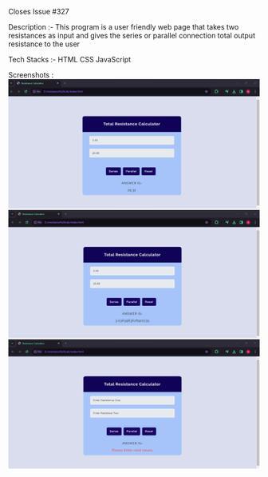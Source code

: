 Closes Issue #327

Description :-
This program is a user friendly web page that takes two resistances as input and gives the series or parallel connection total output resistance to the user

Tech Stacks :-
HTML
CSS
JavaScript


Screenshots :
![](image.png)
![](image-1.png)
![](image-2.png)